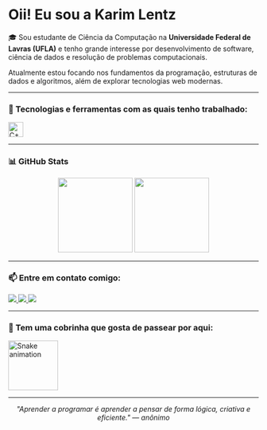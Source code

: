 <h1 align="left">Oii! Eu sou a Karim Lentz</h1>

<p align="left">
🎓 Sou estudante de Ciência da Computação na <strong>Universidade Federal de Lavras (UFLA)</strong> e tenho grande interesse por desenvolvimento de software, ciência de dados e resolução de problemas computacionais.
</p>

<p align="left">
Atualmente estou focando nos fundamentos da programação, estruturas de dados e algoritmos, além de explorar tecnologias web modernas.
</p>

---

### 🚀 Tecnologias e ferramentas com as quais tenho trabalhado:

<div align="left">
  <img src="https://cdn.jsdelivr.net/gh/devicons/devicon/icons/cplusplus/cplusplus-original.svg" height="30" alt="C++" />
</div>

---

### 📊 GitHub Stats

<div align="center">
  <img src="https://github-readme-stats.vercel.app/api?username=karimlentz&show_icons=true&count_private=true&theme=dracula" height="150" />
  <img src="https://github-readme-stats.vercel.app/api/top-langs?username=karimlentz&layout=compact&theme=dracula" height="150" />
</div>

---

### 📫 Entre em contato comigo:

<div align="left">
  <a href="mailto:karim.lentz25@gmail.com">
    <img src="https://img.shields.io/badge/Gmail-D14836?style=for-the-badge&logo=gmail&logoColor=white" />
  </a>
  <a href="https://www.linkedin.com/in/karim-soares-lentz" target="_blank">
    <img src="https://img.shields.io/badge/LinkedIn-0077B5?style=for-the-badge&logo=linkedin&logoColor=white" />
  </a>
  <a href="https://www.instagram.com/karimlentz" target="_blank">
    <img src="https://img.shields.io/badge/Instagram-E4405F?style=for-the-badge&logo=instagram&logoColor=white" />
  </a>
</div>

---

### 🐍 Tem uma cobrinha que gosta de passear por aqui:

<img src="https://raw.githubusercontent.com/karimlentz/karimlentz/output/snake.svg" alt="Snake animation" height="100" />

---

<p align="center"><em>"Aprender a programar é aprender a pensar de forma lógica, criativa e eficiente." — anônimo</em></p>

